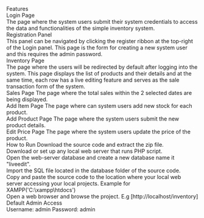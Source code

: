 Features<br>
Login Page<br>
The page where the system users submit their system credentials to access the data and functionalities of the simple inventory system.<br>
Registration Panel<br>
This panel can be navigated by clicking the register ribbon at the top-right of the Login panel. This page is the form for creating a new system user and this requires the admin password.<br>
Inventory Page<br>
The page where the users will be redirected by default after logging into the system. This page displays the list of products and their details and at the same time, each row has a live editing feature and serves as the sale transaction form of the system.<br>
Sales Page
The page where the total sales within the 2 selected dates are being displayed.<br>
Add Item Page
The page where can system users add new stock for each product.<br>
Add Product Page
The page where the system users submit the new product details.<br>
Edit Price Page
The page where the system users update the price of the product.<br>
How to Run
Download the source code and extract the zip file.<br>
Download or set up any local web server that runs PHP script.<br>
Open the web-server database and create a new database name it "liveedit".<br>
Import the SQL file located in the database folder of the source code.<br>
Copy and paste the source code to the location where your local web server accessing your local projects. Example for XAMPP('C:\xampp\htdocs')<br>
Open a web browser and browse the project. E.g [http://localhost/inventory]<br>
Default Admin Access<br>
Username: admin
Password: admin
